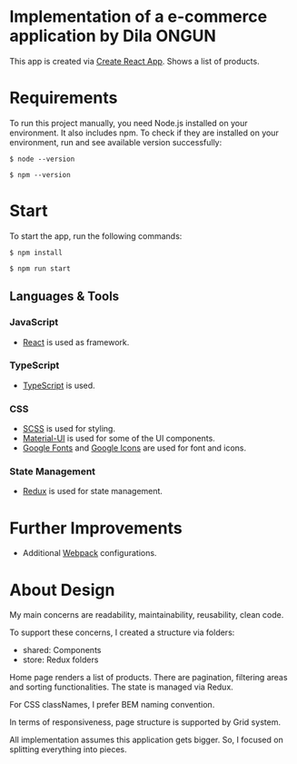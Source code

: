 # Implementation of a e-commerce application by Dila ONGUN

This app is created via [Create React App](https://create-react-app.dev/).
Shows a list of products.

# Requirements

To run this project manually, you need Node.js installed on your environment. It also includes npm.
To check if they are installed on your environment, run and see available version successfully:

    $ node --version

    $ npm --version

# Start

To start the app, run the following commands:

    $ npm install

    $ npm run start

## Languages & Tools

### JavaScript

- [React](http://facebook.github.io/react) is used as framework.

### TypeScript

- [TypeScript](https://www.typescriptlang.org/) is used.

### CSS

- [SCSS](https://sass-lang.com/) is used for styling.
- [Material-UI](https://mui.com/) is used for some of the UI components.
- [Google Fonts](https://fonts.google.com/) and [Google Icons](https://fonts.google.com/icons) are used for font and icons.

### State Management

- [Redux](https://redux.js.org/) is used for state management.

# Further Improvements

- Additional [Webpack](https://webpack.js.org/) configurations.

# About Design

My main concerns are readability, maintainability, reusability, clean code.

To support these concerns, I created a structure via folders:

- shared: Components
- store: Redux folders

Home page renders a list of products. There are pagination, filtering areas and sorting functionalities. 
The state is managed via Redux.

For CSS classNames, I prefer BEM naming convention.

In terms of responsiveness, page structure is supported by Grid system.

All implementation assumes this application gets bigger. So, I focused on splitting everything into pieces.
